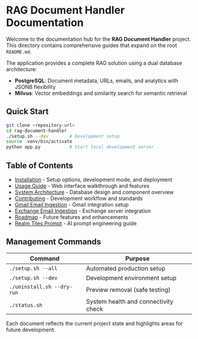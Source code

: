# RAG Document Handler Documentation

Welcome to the documentation hub for the **RAG Document Handler** project. This directory contains comprehensive guides that expand on the root `README.md`.

The application provides a complete RAG solution using a dual database architecture:
- **PostgreSQL**: Document metadata, URLs, emails, and analytics with JSONB flexibility
- **Milvus**: Vector embeddings and similarity search for semantic retrieval

## Quick Start

```bash
git clone <repository-url>
cd rag-document-handler
./setup.sh --dev        # Development setup
source .venv/bin/activate
python app.py           # Start local development server
```

## Table of Contents

- [Installation](installation.md) - Setup options, development mode, and deployment
- [Usage Guide](usage.md) - Web interface walkthrough and features
- [System Architecture](architecture.md) - Database design and component overview
- [Contributing](contributing.md) - Development workflow and standards
- [Gmail Email Ingestion](gmail_ingestion.md) - Gmail integration setup
- [Exchange Email Ingestion](exchange_ingestion.md) - Exchange server integration
- [Roadmap](roadmap.md) - Future features and enhancements
- [Realm Tiles Prompt](realm_tiles_prompt.md) - AI prompt engineering guide

## Management Commands

| Command | Purpose |
|---------|---------|
| `./setup.sh --all` | Automated production setup |
| `./setup.sh --dev` | Development environment setup |
| `./uninstall.sh --dry-run` | Preview removal (safe testing) |
| `./status.sh` | System health and connectivity check |

Each document reflects the current project state and highlights areas for future development.
